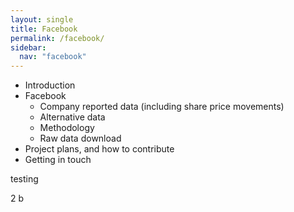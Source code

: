 ```yaml
---
layout: single
title: Facebook
permalink: /facebook/
sidebar:
  nav: "facebook"
--- 
```


- Introduction
- Facebook
  - Company reported data (including share price movements)
  - Alternative data
  - Methodology
  - Raw data download
- Project plans, and how to contribute
- Getting in touch

testing


2
b
